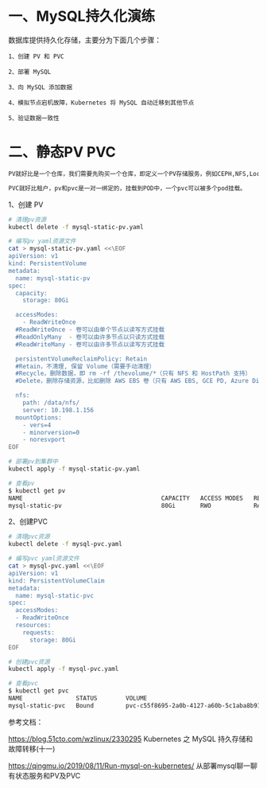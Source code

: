 # 一、MySQL持久化演练

数据库提供持久化存储，主要分为下面几个步骤：

    1、创建 PV 和 PVC

    2、部署 MySQL

    3、向 MySQL 添加数据

    4、模拟节点宕机故障，Kubernetes 将 MySQL 自动迁移到其他节点

    5、验证数据一致性
   

# 二、静态PV PVC

```bash
PV就好比是一个仓库，我们需要先购买一个仓库，即定义一个PV存储服务，例如CEPH,NFS,Local Hostpath等等。

PVC就好比租户，pv和pvc是一对一绑定的，挂载到POD中，一个pvc可以被多个pod挂载。
```

1、创建 PV

```bash
# 清理pv资源
kubectl delete -f mysql-static-pv.yaml

# 编写pv yaml资源文件
cat > mysql-static-pv.yaml <<\EOF
apiVersion: v1
kind: PersistentVolume
metadata:
  name: mysql-static-pv
spec:
  capacity:
    storage: 80Gi

  accessModes:
    - ReadWriteOnce
  #ReadWriteOnce - 卷可以由单个节点以读写方式挂载
  #ReadOnlyMany  - 卷可以由许多节点以只读方式挂载
  #ReadWriteMany - 卷可以由许多节点以读写方式挂载

  persistentVolumeReclaimPolicy: Retain
  #Retain，不清理, 保留 Volume（需要手动清理）
  #Recycle，删除数据，即 rm -rf /thevolume/*（只有 NFS 和 HostPath 支持）
  #Delete，删除存储资源，比如删除 AWS EBS 卷（只有 AWS EBS, GCE PD, Azure Disk 和 Cinder 支持）

  nfs:
    path: /data/nfs/
    server: 10.198.1.156
  mountOptions:
    - vers=4
    - minorversion=0
    - noresvport
EOF

# 部署pv到集群中
kubectl apply -f mysql-static-pv.yaml

# 查看pv
$ kubectl get pv
NAME                                       CAPACITY   ACCESS MODES   RECLAIM POLICY   STATUS      CLAIM                                           STORAGECLASS          REASON   AGE
mysql-static-pv                            80Gi       RWO            Retain           Available                                                                                  4m20s
```

2、创建PVC

```bash
# 清理pvc资源
kubectl delete -f mysql-pvc.yaml 

# 编写pvc yaml资源文件
cat > mysql-pvc.yaml <<\EOF
apiVersion: v1
kind: PersistentVolumeClaim
metadata:
  name: mysql-static-pvc
spec:
  accessModes:
  - ReadWriteOnce
  resources:
    requests:
      storage: 80Gi
EOF

# 创建pvc资源
kubectl apply -f mysql-pvc.yaml

# 查看pvc
$ kubectl get pvc
NAME               STATUS        VOLUME                                     CAPACITY   ACCESS MODES   STORAGECLASS   AGE
mysql-static-pvc   Bound         pvc-c55f8695-2a0b-4127-a60b-5c1aba8b9104   80Gi       RWO            nfs-storage    81s
```

参考文档：

https://blog.51cto.com/wzlinux/2330295   Kubernetes 之 MySQL 持久存储和故障转移(十一)

https://qingmu.io/2019/08/11/Run-mysql-on-kubernetes/ 从部署mysql聊一聊有状态服务和PV及PVC

